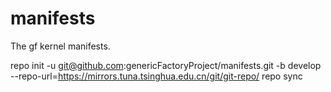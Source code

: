 # manifests
The gf kernel manifests.

repo init -u git@github.com:genericFactoryProject/manifests.git -b develop --repo-url=https://mirrors.tuna.tsinghua.edu.cn/git/git-repo/
repo sync
